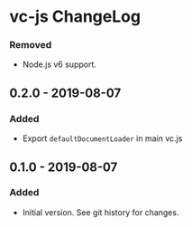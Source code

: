 # vc-js ChangeLog

### Removed
- Node.js v6 support.

## 0.2.0 - 2019-08-07

### Added
- Export `defaultDocumentLoader` in main vc.js

## 0.1.0 - 2019-08-07

### Added
- Initial version. See git history for changes.
